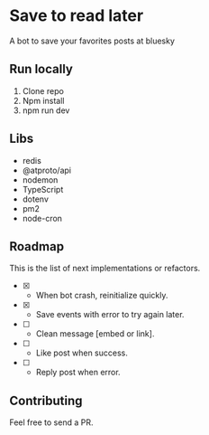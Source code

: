 # Save to read later

A bot to save your favorites posts at bluesky

## Run locally

1. Clone repo
2. Npm install
3. npm run dev

## Libs

* redis
* @atproto/api
* nodemon
* TypeScript
* dotenv
* pm2
* node-cron


## Roadmap

This is the list of next implementations or refactors.

- [x] - When bot crash, reinitialize quickly.
- [x] - Save events with error to try again later.
- [ ] - Clean message [embed or link].
- [ ] - Like post when success.
- [ ] - Reply post when error.

## Contributing

Feel free to send a PR.

